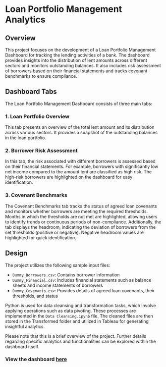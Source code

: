 # Loan Portfolio Management Analytics

## Overview
This project focuses on the development of a Loan Portfolio Management Dashboard for tracking the lending activities of a bank. The dashboard provides insights into the distribution of lent amounts across different sectors and monitors outstanding balances. It also includes risk assessment of borrowers based on their financial statements and tracks covenant benchmarks to ensure compliance.

## Dashboard Tabs
The Loan Portfolio Management Dashboard consists of three main tabs:

### 1. Loan Portfolio Overview
This tab presents an overview of the total lent amount and its distribution across various sectors. It provides a snapshot of the outstanding balances in the loan portfolio.

### 2. Borrower Risk Assessment
In this tab, the risk associated with different borrowers is assessed based on their financial statements. For example, borrowers with significantly low net income compared to the amount lent are classified as high risk. The high-risk borrowers are highlighted on the dashboard for easy identification.

### 3. Covenant Benchmarks
The Covenant Benchmarks tab tracks the status of agreed loan covenants and monitors whether borrowers are meeting the required thresholds. Months in which the thresholds are not met are highlighted, allowing users to identify trends or continuous periods of non-compliance. Additionally, the tab displays the headroom, indicating the deviation of borrowers from the set thresholds (positive or negative). Negative headroom values are highlighted for quick identification.

## Design
The project utilizes the following sample input files:

- `Dummy_Borrowers.csv`: Contains borrower information
- `Dummy_Financial.csv`: Includes financial statements such as balance sheets and income statements of borrowers
- `Dummy_Covenants.csv`: Provides details of agreed loan covenants, their thresholds, and status

Python is used for data cleansing and transformation tasks, which involve applying operations such as data pivoting. These processes are implemented in the `Data Cleansing.ipynb` file. The cleaned files are then stored in the Transformed folder and utilized in Tableau for generating insightful analytics.

Please note that this is a brief overview of the project. Further details regarding specific analytics and functionalities can be explored within the dashboard itself.

### View the dashboard [here](https://public.tableau.com/views/LoanPortfolioManagement/LoanPortfolioOverview?:language=en-US&publish=yes&:display_count=n&:origin=viz_share_link_)
